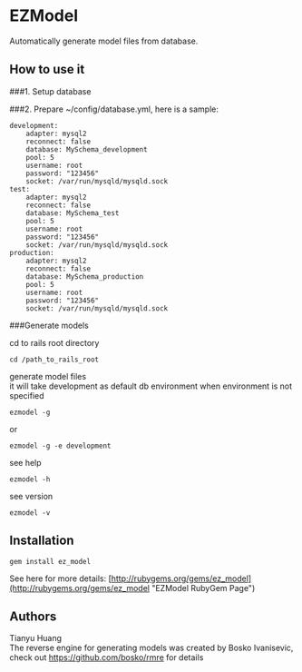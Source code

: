 # EZModel

Automatically generate model files from database.

## How to use it

###1. Setup database

###2. Prepare ~/config/database.yml, here is a sample:   

	development:
		adapter: mysql2
		reconnect: false
		database: MySchema_development
		pool: 5
		username: root
		password: "123456"
		socket: /var/run/mysqld/mysqld.sock
	test:
		adapter: mysql2
		reconnect: false
		database: MySchema_test
		pool: 5
		username: root
		password: "123456"
		socket: /var/run/mysqld/mysqld.sock
	production:
		adapter: mysql2
		reconnect: false
		database: MySchema_production
		pool: 5
		username: root
		password: "123456"
		socket: /var/run/mysqld/mysqld.sock

###Generate models

cd to rails root directory   

	cd /path_to_rails_root

generate model files   
it will take development as default db environment when environment is not specified  
   
	ezmodel -g
or   

	ezmodel -g -e development

see help   

	ezmodel -h

see version   

	ezmodel -v

## Installation

    gem install ez_model   

See here for more details: [http://rubygems.org/gems/ez_model](http://rubygems.org/gems/ez_model "EZModel RubyGem Page")   

## Authors

Tianyu Huang   
The reverse engine for generating models was created by Bosko Ivanisevic, check out https://github.com/bosko/rmre for details


